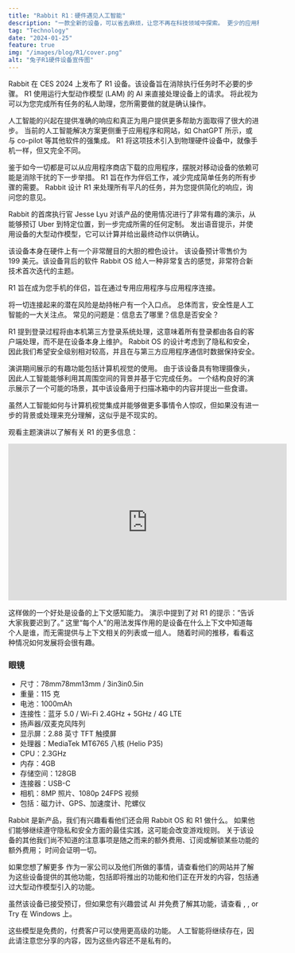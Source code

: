 ```yaml
---
title: "Rabbit R1：硬件遇见人工智能"
description: "一款全新的设备，可以省去麻烦，让您不再在科技领域中探索。 更少的应用程序，更多的操作。"
tag: "Technology"
date: "2024-01-25"
feature: true
img: "/images/blog/R1/cover.png"
alt: "兔子R1硬件设备宣传图"
---
```


Rabbit 在 CES 2024 上发布了 R1 设备。该设备旨在消除执行任务时不必要的步骤。 R1 使用运行大型动作模型 (LAM) 的 AI 来直接处理设备上的请求。 将此视为可以为您完成所有任务的私人助理，您所需要做的就是确认操作。

人工智能的兴起在提供准确的响应和真正为用户提供更多帮助方面取得了很大的进步。 当前的人工智能解决方案更侧重于应用程序和网站，如 ChatGPT 所示，或与 co-pilot 等其他软件的强集成。 R1 将这项技术引入到物理硬件设备中，就像手机一样，但又完全不同。

鉴于如今一切都是可以从应用程序商店下载的应用程序，摆脱对移动设备的依赖可能是消除干扰的下一步举措。 R1 旨在作为伴侣工作，减少完成简单任务的所有步骤的需要。 Rabbit 设计 R1 来处理所有平凡的任务，并为您提供简化的响应，询问您的意见。

<Vid source="https://assets.lotofcarrots.com/media/home/section/desktop/4.mp4" credit="Rabbit" thumbnail="https://assets.lotofcarrots.com/media/home/section/desktop/4.webp"></Vid>

Rabbit 的首席执行官 Jesse Lyu 对该产品的使用情况进行了非常有趣的演示，从能够预订 Uber 到特定位置，到一步完成所需的任何定制。 发出语音提示，并使用设备的大型动作模型，它可以计算并给出最终动作以供确认。

该设备本身在硬件上有一个非常醒目的大胆的橙色设计。 该设备预计零售价为 199 美元。该设备背后的软件 Rabbit OS 给人一种非常复古的感觉，非常符合新技术首次迭代的主题。

R1 旨在成为您手机的伴侣，旨在通过专用应用程序与应用程序连接。

<Vid source="https://storage.quantum-engine.ai/Rabbits_Factory_4K_h264.mp4" credit="Rabbit" thumbnail="https://assets.lotofcarrots.com/media/home/section/desktop/4.webp"></Vid>

将一切连接起来的潜在风险是劫持帐户有一个入口点。 总体而言，安全性是人工智能的一大关注点。 常见的问题是：信息去了哪里？信息是否安全？

R1 提到登录过程将由本机第三方登录系统处理，这意味着所有登录都由各自的客户端处理，而不是在设备本身上维护。 Rabbit OS 的设计考虑到了隐私和安全，因此我们希望安全级别相对较高，并且在与第三方应用程序通信时数据保持安全。

演讲期间展示的有趣功能包括计算机视觉的使用。 由于该设备具有物理摄像头，因此人工智能能够利用其周围空间的背景并基于它完成任务。 一个结构良好的演示展示了一个可能的场景，其中该设备用于扫描冰箱中的内容并提出一些食谱。

虽然人工智能如何与计算机视觉集成并能够做更多事情令人惊叹，但如果没有进一步的背景或处理来充分理解，这似乎是不现实的。

观看主题演讲以了解有关 R1 的更多信息：

<iframe width="560" height="315" src="https://www.youtube.com/embed/22wlLy7hKP4?si=vWN_Iu84Mp2dlDxV" title="YouTube video player" frameborder="0" allow="accelerometer; autoplay; clipboard-write; encrypted-media; gyroscope; picture-in-picture; web-share" allowfullscreen></iframe>

这样做的一个好处是设备的上下文感知能力。 演示中提到了对 R1 的提示：“告诉大家我要迟到了。” 这里“每个人”的用法发挥作用的是设备在什么上下文中知道每个人是谁，而无需提供与上下文相关的列表或一组人。 随着时间的推移，看看这种情况如何发展将会很有趣。

### 眼镜

- 尺寸：78mm78mm13mm / 3in3in0.5in
- 重量：115 克
- 电池：1000mAh
- 连接性：蓝牙 5.0 / Wi-Fi 2.4GHz + 5GHz / 4G LTE
- 扬声器/双麦克风阵列
- 显示屏：2.88 英寸 TFT 触摸屏
- 处理器：MediaTek MT6765 八核 (Helio P35)
- CPU：2.3GHz
- 内存：4GB
- 存储空间：128GB
- 连接器：USB-C
- 相机：8MP 照片、1080p 24FPS 视频
- 包括：磁力计、GPS、加速度计、陀螺仪

Rabbit 是新产品，我们有兴趣看看他们还会用 Rabbit OS 和 R1 做什么。 如果他们能够继续遵守隐私和安全方面的最佳实践，这可能会改变游戏规则。 关于该设备的其他我们尚不知道的注意事项是随之而来的额外费用、订阅或解锁某些功能的额外费用； 时间会证明一切。

如果您想了解更多 <PageLink title="Rabbit" url="https://www.rabbit.tech/"></PageLink> 作为一家公司以及他们所做的事情，请查看他们的网站并了解为这些设备提供的其他功能，包括即将推出的功能和他们正在开发的内容，包括通过大型动作模型引入的功能。

<Media source="/images/blog/R1/inline-1.png" alt="Rabbit 的 R1 硬件设备采用醒目的橙色设计，配有屏幕和触觉按钮"></Media>

虽然该设备已接受预订，但如果您有兴趣尝试 AI 并免费了解其功能，请查看 <PageLink title="ChatGPT" url="https://chat.openai.com/"></PageLink>, <PageLink title="Bard" url="https://bard.google.com/chat"></PageLink>, or Try <PageLink title="CoPilot" url="https://www.microsoft.com/en-us/windows/copilot-ai-features"></PageLink> 在 Windows 上。

这些模型是免费的，付费客户可以使用更高级的功能。 人工智能将继续存在，因此请注意您分享的内容，因为这些内容还不是私有的。
